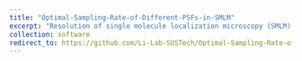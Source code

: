 ```yaml
---
title: "Optimal-Sampling-Rate-of-Different-PSFs-in-SMLM"
excerpt: "Resolution of single molecule localization microscopy (SMLM) depends on the localization accuracy, which can be improved by utilizing engineered point spread functions (PSF) with delicate shapes. However, the intrinsic pixelation effect of the detector sensor will deteriorate PSFs under different sampling rates. The influence of the pixelation effect to the achieved 3D localization accuracy for different PSF shapes under different signal to background ratio (SBR) and pixel dependent readout noise has not been investigated in detail so far. In this work, we proposed a framework to characterize the 3D localization accuracy of pixelated PSF at different sampling rates. Four different PSFs (astigmatic PSF, double helix (DH) PSF, Tetrapod PSF and 4Pi PSF) were evaluated and the pixel size with optimal 3D localization performance were derived. This work provides a theoretical guide for the optimal design of sampling rate for 3D super resolution imaging.<br/><img src='/images/Optimal-Sampling-Rate-of-Different-PSFs-in-SMLM.gif'>"
collection: software
redirect_to: https://github.com/Li-Lab-SUSTech/Optimal-Sampling-Rate-of-Different-PSFs-in-SMLM
---
```

